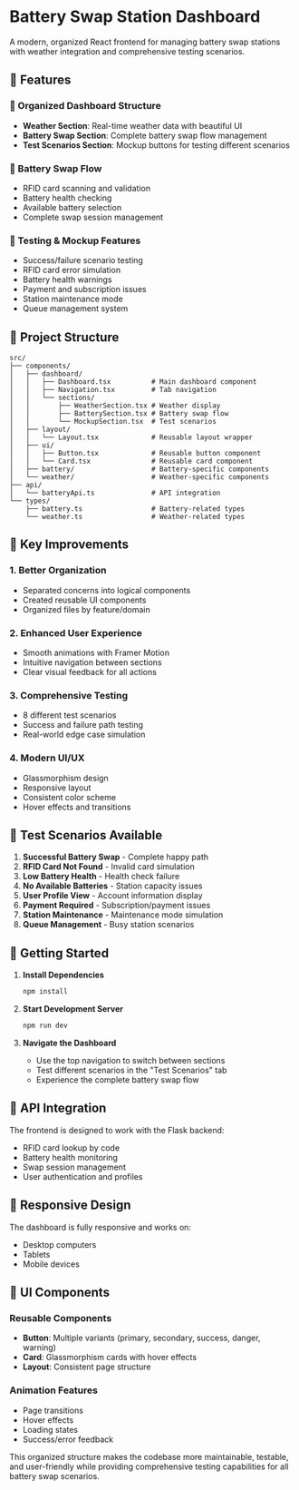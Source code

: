 # Battery Swap Station Dashboard

A modern, organized React frontend for managing battery swap stations with weather integration and comprehensive testing scenarios.

## 🚀 Features

### 📱 Organized Dashboard Structure
- **Weather Section**: Real-time weather data with beautiful UI
- **Battery Swap Section**: Complete battery swap flow management
- **Test Scenarios Section**: Mockup buttons for testing different scenarios

### 🔋 Battery Swap Flow
- RFID card scanning and validation
- Battery health checking
- Available battery selection
- Complete swap session management

### 🧪 Testing & Mockup Features
- Success/failure scenario testing
- RFID card error simulation
- Battery health warnings
- Payment and subscription issues
- Station maintenance mode
- Queue management system

## 📁 Project Structure

```
src/
├── components/
│   ├── dashboard/
│   │   ├── Dashboard.tsx          # Main dashboard component
│   │   ├── Navigation.tsx         # Tab navigation
│   │   └── sections/
│   │       ├── WeatherSection.tsx # Weather display
│   │       ├── BatterySection.tsx # Battery swap flow
│   │       └── MockupSection.tsx  # Test scenarios
│   ├── layout/
│   │   └── Layout.tsx             # Reusable layout wrapper
│   ├── ui/
│   │   ├── Button.tsx             # Reusable button component
│   │   └── Card.tsx               # Reusable card component
│   ├── battery/                   # Battery-specific components
│   └── weather/                   # Weather-specific components
├── api/
│   └── batteryApi.ts              # API integration
└── types/
    ├── battery.ts                 # Battery-related types
    └── weather.ts                 # Weather-related types
```

## 🎯 Key Improvements

### 1. **Better Organization**
- Separated concerns into logical components
- Created reusable UI components
- Organized files by feature/domain

### 2. **Enhanced User Experience**
- Smooth animations with Framer Motion
- Intuitive navigation between sections
- Clear visual feedback for all actions

### 3. **Comprehensive Testing**
- 8 different test scenarios
- Success and failure path testing
- Real-world edge case simulation

### 4. **Modern UI/UX**
- Glassmorphism design
- Responsive layout
- Consistent color scheme
- Hover effects and transitions

## 🧪 Test Scenarios Available

1. **Successful Battery Swap** - Complete happy path
2. **RFID Card Not Found** - Invalid card simulation
3. **Low Battery Health** - Health check failure
4. **No Available Batteries** - Station capacity issues
5. **User Profile View** - Account information display
6. **Payment Required** - Subscription/payment issues
7. **Station Maintenance** - Maintenance mode simulation
8. **Queue Management** - Busy station scenarios

## 🚀 Getting Started

1. **Install Dependencies**
   ```bash
   npm install
   ```

2. **Start Development Server**
   ```bash
   npm run dev
   ```

3. **Navigate the Dashboard**
   - Use the top navigation to switch between sections
   - Test different scenarios in the "Test Scenarios" tab
   - Experience the complete battery swap flow

## 🔧 API Integration

The frontend is designed to work with the Flask backend:
- RFID card lookup by code
- Battery health monitoring
- Swap session management
- User authentication and profiles

## 📱 Responsive Design

The dashboard is fully responsive and works on:
- Desktop computers
- Tablets
- Mobile devices

## 🎨 UI Components

### Reusable Components
- **Button**: Multiple variants (primary, secondary, success, danger, warning)
- **Card**: Glassmorphism cards with hover effects
- **Layout**: Consistent page structure

### Animation Features
- Page transitions
- Hover effects
- Loading states
- Success/error feedback

This organized structure makes the codebase more maintainable, testable, and user-friendly while providing comprehensive testing capabilities for all battery swap scenarios.